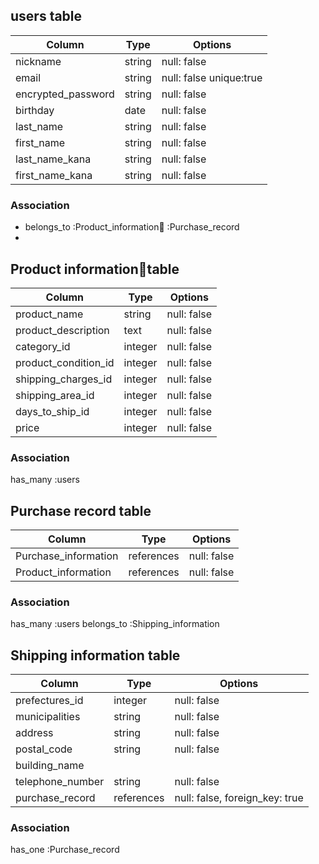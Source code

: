 ## users table

| Column             | Type   | Options     |
| ------------------ | ------ | ----------- |
| nickname           | string | null: false |
| email              | string | null: false unique:true |
| encrypted_password | string | null: false |
| birthday           | date   | null: false |
| last_name           | string | null: false |
| first_name          | string | null: false |
| last_name_kana     | string | null: false |
| first_name_kana    | string | null: false |

### Association

- belongs_to :Product_information :Purchase_record 
- 

## Product informationtable

| Column              | Type    | Options     |
| ------------------- | ------- | ----------- |
| product_name        | string  | null: false |
| product_description | text    | null: false |
| category_id            | integer | null: false |
| product_condition_id   | integer | null: false |
| shipping_charges_id    | integer | null: false |
| shipping_area_id       | integer | null: false |
| days_to_ship_id        | integer | null: false |
| price               | integer | null: false |

### Association
 has_many :users


## Purchase record table

| Column              | Type       | Options     |
| ------------------- | ---------- | ----------- |
| Purchase_information| references | null: false |
| Product_information | references | null: false |

### Association
 has_many :users
 belongs_to :Shipping_information

## Shipping information table

| Column              | Type    | Options                            |
| ------------------- | ------- | ---------------------------------- |
| prefectures_id      | integer | null: false                        |
| municipalities      | string  | null: false                        |
| address             | string  | null: false                        |
| postal_code         | string  | null: false                        |
| building_name       |         |                                    |
| telephone_number    | string  | null: false                        |
| purchase_record     | references | null: false, foreign_key: true |

### Association
 has_one :Purchase_record